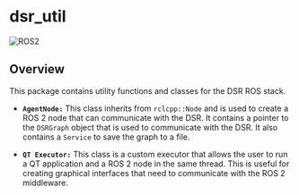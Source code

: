 # dsr_util

![ROS2](https://img.shields.io/badge/ros2-humble-blue?logo=ros&logoColor=white)

## Overview

This package contains utility functions and classes for the DSR ROS stack.

* **`AgentNode:`** This class inherits from `rclcpp::Node` and is used to create a ROS 2 node that can communicate with the DSR. It contains a pointer to the `DSRGraph` object that is used to communicate with the DSR. It also contains a `Service` to save the graph to a file.

* **`QT Executor:`** This class is a custom executor that allows the user to run a QT application and a ROS 2 node in the same thread. This is useful for creating graphical interfaces that need to communicate with the ROS 2 middleware.